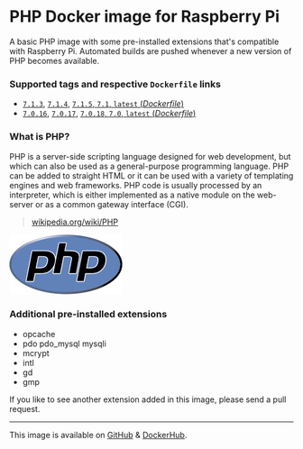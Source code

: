 # PHP Docker image for Raspberry Pi

A basic PHP image with some pre-installed extensions that's compatible with Raspberry Pi. Automated builds are pushed whenever a new version of PHP becomes available.

### Supported tags and respective `Dockerfile` links

- [`7.1.3`](https://github.com/wouterds/rpi-php/tree/7.1.3/Dockerfile), [`7.1.4`](https://github.com/wouterds/rpi-php/tree/7.1.4/Dockerfile), [`7.1.5`, `7.1`, `latest` (*Dockerfile*)](https://github.com/wouterds/rpi-php/tree/7.1.5/Dockerfile)
- [`7.0.16`](https://github.com/wouterds/rpi-php/tree/7.0.16/Dockerfile), [`7.0.17`](https://github.com/wouterds/rpi-php/tree/7.0.17/Dockerfile), [`7.0.18`, `7.0`, `latest` (*Dockerfile*)](https://github.com/wouterds/rpi-php/tree/7.0.18/Dockerfile)

### What is PHP?

PHP is a server-side scripting language designed for web development, but which can also be used as a general-purpose programming language. PHP can be added to straight HTML or it can be used with a variety of templating engines and web frameworks. PHP code is usually processed by an interpreter, which is either implemented as a native module on the web-server or as a common gateway interface (CGI).

> [wikipedia.org/wiki/PHP](http://en.wikipedia.org/wiki/PHP)

![logo](https://raw.githubusercontent.com/docker-library/docs/01c12653951b2fe592c1f93a13b4e289ada0e3a1/php/logo.png)

### Additional pre-installed extensions

- opcache
- pdo pdo_mysql mysqli
- mcrypt
- intl
- gd
- gmp

If you like to see another extension added in this image, please send a pull request.

---

This image is available on [GitHub](https://github.com/wouterds/rpi-php) & [DockerHub](https://hub.docker.com/r/wouterds/rpi-php).
